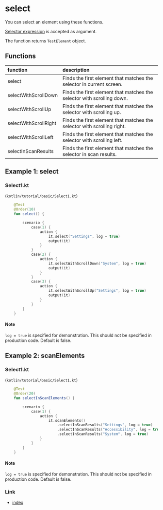 # select

You can select an element using these functions.

[Selector expression](../../selector_and_nickname/selector_expression.md) is accepted as argument.

The function returns `TestElement` object.

## Functions

| function              | description                                                             |
|:----------------------|:------------------------------------------------------------------------|
| select                | Finds the first element that matches the selector in current screen.    |
| selectWithScrollDown  | Finds the first element that matches the selector with scrolling down.  |
| selectWithScrollUp    | Finds the first element that matches the selector with scrolling up.    |
| selectWithScrollRight | Finds the first element that matches the selector with scrolling right. |
| selectWithScrollLeft  | Finds the first element that matches the selector with scrolling left.  |
| selectInScanResults   | Finds the first element that matches the selector in scan results.      |

## Example 1: select

### Select1.kt

(`kotlin/tutorial/basic/Select1.kt`)

```kotlin
    @Test
    @Order(10)
    fun select() {

        scenario {
            case(1) {
                action {
                    it.select("Settings", log = true)
                    output(it)
                }
            }
            case(2) {
                action {
                    it.selectWithScrollDown("System", log = true)
                    output(it)
                }
            }
            case(3) {
                action {
                    it.selectWithScrollUp("Settings", log = true)
                    output(it)
                }
            }
        }
    }
```

#### Note

`log = true` is specified for demonstration. This should not be specified in production code. Default is false.

## Example 2: scanElements

### Select1.kt

(`kotlin/tutorial/basic/Select1.kt`)

```kotlin
    @Test
    @Order(20)
    fun selectInScanElements() {

        scenario {
            case(1) {
                action {
                    it.scanElements()
                        .selectInScanResults("Settings", log = true)
                        .selectInScanResults("Accessibility", log = true)
                        .selectInScanResults("System", log = true)
                }
            }
        }
    }
```

#### Note

`log = true` is specified for demonstration. This should not be specified in production code. Default is false.

### Link

- [index](../../../index.md)
